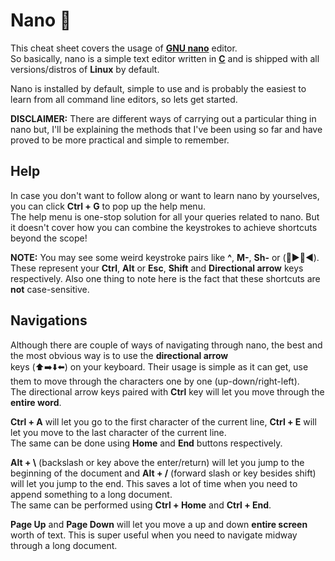 <!-- markdownlint-disable MD033 MD041 -->
# Nano :pencil:

This cheat sheet covers the usage of [**GNU nano**](https://www.nano-editor.org/) editor.<br>So basically, nano is a simple text editor written in [**C**](https://en.wikipedia.org/wiki/C_%28programming_language%29) and is shipped with all versions/distros of **Linux** by default.

Nano is installed by default, simple to use and is probably the easiest to learn from all command line editors, so lets get started.

**DISCLAIMER:** There are different ways of carrying out a particular thing in nano but, I'll be explaining the methods that I've been using so far and have proved to be more practical and simple to remember.

## Help

In case you don't want to follow along or want to learn nano by yourselves, you can click **Ctrl + G** to pop up the help menu.<br>The help menu is one-stop solution for all your queries related to nano. But it doesn't cover how you can combine the keystrokes to achieve shortcuts beyond the scope!

**NOTE:** You may see some weird keystroke pairs like **^**, **M-**, **Sh-** or (:arrow_up_small::arrow_forward::arrow_down_small::arrow_backward:).<br>These represent your **Ctrl**, **Alt** or **Esc**, **Shift** and **Directional arrow** keys respectively. Also one thing to note here is the fact that these shortcuts are **not** case-sensitive.

## Navigations

Although there are couple of ways of navigating through nano, the best and the most obvious way is to use the **directional arrow**<br>keys (:arrow_up::arrow_right::arrow_down::arrow_left:) on your keyboard. Their usage is simple as it can get, use them to move through the characters one by one (up-down/right-left).<br>The directional arrow keys paired with **Ctrl** key will let you move through the **entire word**.

**Ctrl + A** will let you go to the first character of the current line, **Ctrl + E** will let you move to the last character of the current line.<br>The same can be done using **Home** and **End** buttons respectively.

**Alt + \\** (backslash or key above the enter/return) will let you jump to the beginning of the document and **Alt + /** (forward slash or key besides shift) will let you jump to the end. This saves a lot of time when you need to append something to a long document.<br>The same can be performed using **Ctrl + Home** and **Ctrl + End**.

**Page Up** and **Page Down** will let you move a up and down **entire screen** worth of text. This is super useful when you need to navigate midway through a long document.
